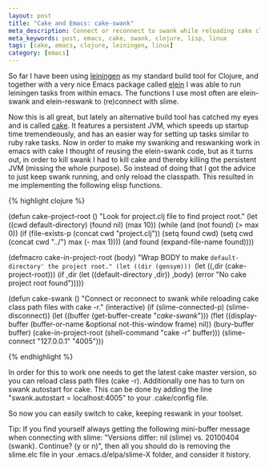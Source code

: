 ```yaml
---
layout: post
title: "Cake and Emacs: cake-swank"
meta_description: Connect or reconnect to swank while reloading cake class path files with cake -r
meta_keywords: post, emacs, cake, swank, clojure, lisp, linux
tags: [cake, emacs, clojure, leiningen, linux]
category: [emacs]
---
```


So far I have been using <a href="https://github.com/technomancy/leiningen">leiningen</a> as my
standard build tool for Clojure, and together with a very nice Emacs package
called <a href="http://blog.remvee.net/2010/08/19/elein_el_leiningen_functions_for_emacs">elein</a>
I was able to run leiningen tasks from within emacs. The functions I use
 most often are elein-swank and elein-reswank to (re)connect with slime. 

Now this is all great, but lately an alternative build tool has catched my
eyes and is called <a href="https://github.com/ninjudd/cake">cake</a>. It features a
persistent JVM, which speeds up startup time tremendeously, and has an
easier way for setting up tasks similar to ruby rake
tasks. Now in order to make my swanking and reswanking work in emacs
with cake I thought of reusing the elein-swank code, but as it turns
out, in order to kill swank I had to kill cake and thereby killing the
persistent JVM (missing the whole purpose). So instead of doing that I
got the advice to just keep swank running, and only reload the
classpath. This resulted in me implementing the following elisp functions.

{% highlight clojure %}

(defun cake-project-root ()
  "Look for project.clj file to find project root."
  (let ((cwd default-directory)
        (found nil)
        (max 10))
    (while (and (not found) (> max 0))
      (if (file-exists-p (concat cwd "project.clj"))
        (setq found cwd)
        (setq cwd (concat cwd "../") max (- max 1))))
    (and found (expand-file-name found))))

(defmacro cake-in-project-root (body)
  "Wrap BODY to make `default-directory' the project root."
  (let ((dir (gensym)))
    `(let ((,dir (cake-project-root)))
       (if ,dir
         (let ((default-directory ,dir)) ,body)
         (error "No cake project root found")))))
         
(defun cake-swank ()
  "Connect or reconnect to swank while reloading cake class path files with cake -r."
  (interactive)
  (if (slime-connected-p)
      (slime-disconnect))
  (let ((buffer (get-buffer-create "*cake-swank*")))
    (flet ((display-buffer (buffer-or-name &optional not-this-window frame) nil))
      (bury-buffer buffer)
      (cake-in-project-root (shell-command "cake -r" buffer)))
    (slime-connect "127.0.0.1" "4005")))

{% endhighlight %}

In order for this to work one needs to get the latest cake master
version, so you can reload class path files (cake -r). Additionally one has
to turn on swank autostart for cake. This can be done by adding the
line "swank.autostart = localhost:4005" to your .cake/config file.

So now you can easily switch to cake, keeping reswank in your toolset.

Tip: If you find yourself always getting the following mini-buffer
message when connecting with slime: "Versions differ: nil (slime)
vs. 20100404 (swank). Continue? (y or n)", then all you should do is
removing the slime.elc file in your .emacs.d/elpa/slime-X folder, and
consider it history.
